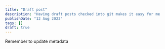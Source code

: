 ```yaml
---
title: "Draft post"
description: "Having draft posts checked into git makes it easy for me to publish from Github mobile"
publishDate: "12 Aug 2023"
tags: []
draft: true
---
```


Remember to update metadata
